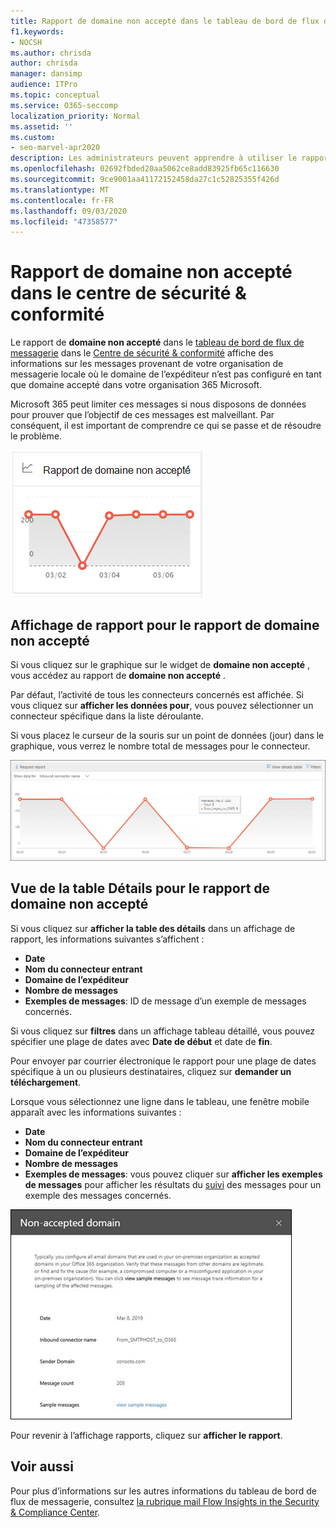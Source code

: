 ```yaml
---
title: Rapport de domaine non accepté dans le tableau de bord de flux de messagerie
f1.keywords:
- NOCSH
ms.author: chrisda
author: chrisda
manager: dansimp
audience: ITPro
ms.topic: conceptual
ms.service: O365-seccomp
localization_priority: Normal
ms.assetid: ''
ms.custom:
- seo-marvel-apr2020
description: Les administrateurs peuvent apprendre à utiliser le rapport de domaine non accepté dans le tableau de bord de flux de messagerie dans le centre de sécurité & conformité pour surveiller les messages provenant de votre organisation locale où le domaine de l’expéditeur n’est pas configuré dans Microsoft 365.
ms.openlocfilehash: 02692fbded20aa5062ce8add83925fb65c116630
ms.sourcegitcommit: 9ce9001aa41172152458da27c1c52825355f426d
ms.translationtype: MT
ms.contentlocale: fr-FR
ms.lasthandoff: 09/03/2020
ms.locfileid: "47358577"
---
```

# <a name="non-accepted-domain-report-in-the-security--compliance-center"></a>Rapport de domaine non accepté dans le centre de sécurité & conformité

Le rapport de **domaine non accepté** dans le [tableau de bord de flux de messagerie](mail-flow-insights-v2.md) dans le [Centre de sécurité & conformité](https://protection.office.com) affiche des informations sur les messages provenant de votre organisation de messagerie locale où le domaine de l’expéditeur n’est pas configuré en tant que domaine accepté dans votre organisation 365 Microsoft.

Microsoft 365 peut limiter ces messages si nous disposons de données pour prouver que l’objectif de ces messages est malveillant. Par conséquent, il est important de comprendre ce qui se passe et de résoudre le problème.

![Widget domaine non accepté dans le tableau de bord de flux de messagerie dans le centre de sécurité & conformité](../../media/mfi-non-accepted-domain-report-widget.png)

## <a name="report-view-for-the-non-accepted-domain-report"></a>Affichage de rapport pour le rapport de domaine non accepté

Si vous cliquez sur le graphique sur le widget de **domaine non accepté** , vous accédez au rapport de **domaine non accepté** .

Par défaut, l’activité de tous les connecteurs concernés est affichée. Si vous cliquez sur **afficher les données pour**, vous pouvez sélectionner un connecteur spécifique dans la liste déroulante.

Si vous placez le curseur de la souris sur un point de données (jour) dans le graphique, vous verrez le nombre total de messages pour le connecteur.

![Affichage de rapport dans le rapport de domaine non accepté](../../media/mfi-non-accepted-domain-report-overview-view.png)

## <a name="details-table-view-for-the-non-accepted-domain-report"></a>Vue de la table Détails pour le rapport de domaine non accepté

Si vous cliquez sur **afficher la table des détails** dans un affichage de rapport, les informations suivantes s’affichent :

- **Date**
- **Nom du connecteur entrant**
- **Domaine de l’expéditeur**
- **Nombre de messages**
- **Exemples de messages**: ID de message d’un exemple de messages concernés.

Si vous cliquez sur **filtres** dans un affichage tableau détaillé, vous pouvez spécifier une plage de dates avec **Date de début** et date de **fin**.

Pour envoyer par courrier électronique le rapport pour une plage de dates spécifique à un ou plusieurs destinataires, cliquez sur **demander un téléchargement**.

Lorsque vous sélectionnez une ligne dans le tableau, une fenêtre mobile apparaît avec les informations suivantes :

- **Date**
- **Nom du connecteur entrant**
- **Domaine de l’expéditeur**
- **Nombre de messages**
- **Exemples de messages**: vous pouvez cliquer sur **afficher les exemples de messages** pour afficher les résultats du [suivi](message-trace-scc.md) des messages pour un exemple des messages concernés.

![Menu volant des détails après la sélection d’une ligne dans la vue du tableau de détails dans le rapport de domaine non accepté](../../media/mfi-non-accepted-domain-report-details-flyout.png)

Pour revenir à l’affichage rapports, cliquez sur **afficher le rapport**.

## <a name="related-topics"></a>Voir aussi

Pour plus d’informations sur les autres informations du tableau de bord de flux de messagerie, consultez [la rubrique mail Flow Insights in the Security & Compliance Center](mail-flow-insights-v2.md).
